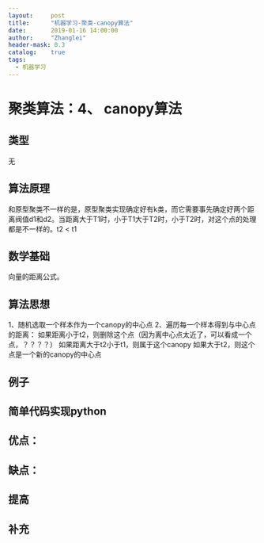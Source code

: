 ```yaml
---
layout:     post
title:      "机器学习-聚类-canopy算法"
date:       2019-01-16 14:00:00
author:     "Zhanglei"
header-mask: 0.3
catalog:    true
tags:
  - 机器学习
---
```



# 聚类算法：4、 canopy算法
## 类型
无
## 算法原理
和原型聚类不一样的是，原型聚类实现确定好有k类，而它需要事先确定好两个距离阀值d1和d2。当距离大于T1时，小于T1大于T2时，小于T2时，对这个点的处理都是不一样的。t2 < t1
## 数学基础
向量的距离公式。
## 算法思想
1、随机选取一个样本作为一个canopy的中心点
2、遍历每一个样本得到与中心点的距离：
如果距离小于t2，则删除这个点（因为离中心点太近了，可以看成一个点，？？？？）
如果距离大于t2小于t1，则属于这个canopy
如果大于t2，则这个点是一个新的canopy的中心点
## 例子

## 简单代码实现python


## 优点：

## 缺点：



## 提高


## 补充
